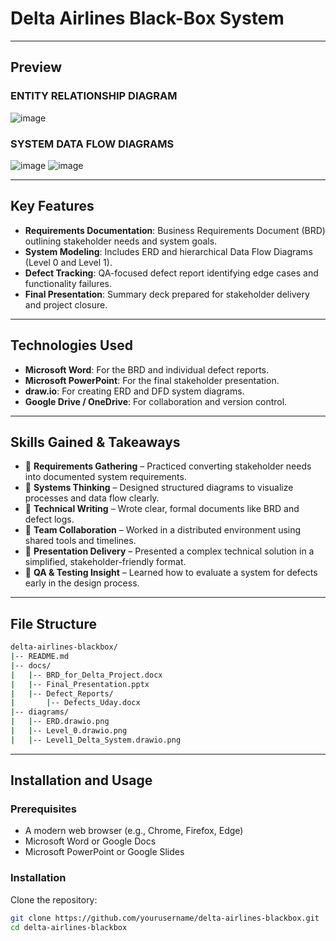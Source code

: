 # Delta Airlines Black-Box System



---

## Preview

### ENTITY RELATIONSHIP DIAGRAM  
![image](https://github.com/user-attachments/assets/983d59b5-e3f2-4db5-89b8-e041a1747a1d)

### SYSTEM DATA FLOW DIAGRAMS  
![image](https://github.com/user-attachments/assets/521de669-60c5-43d4-b796-f74ec6cbe888) 
![image](https://github.com/user-attachments/assets/347746b0-8042-4291-8a71-1d25c0fc9ed4)

---

## Key Features

- **Requirements Documentation**: Business Requirements Document (BRD) outlining stakeholder needs and system goals.
- **System Modeling**: Includes ERD and hierarchical Data Flow Diagrams (Level 0 and Level 1).
- **Defect Tracking**: QA-focused defect report identifying edge cases and functionality failures.
- **Final Presentation**: Summary deck prepared for stakeholder delivery and project closure.

---

## Technologies Used

- **Microsoft Word**: For the BRD and individual defect reports.
- **Microsoft PowerPoint**: For the final stakeholder presentation.
- **draw.io**: For creating ERD and DFD system diagrams.
- **Google Drive / OneDrive**: For collaboration and version control.
---

## Skills Gained & Takeaways

- 📌 **Requirements Gathering** – Practiced converting stakeholder needs into documented system requirements.
- 📌 **Systems Thinking** – Designed structured diagrams to visualize processes and data flow clearly.
- 📌 **Technical Writing** – Wrote clear, formal documents like BRD and defect logs.
- 📌 **Team Collaboration** – Worked in a distributed environment using shared tools and timelines.
- 📌 **Presentation Delivery** – Presented a complex technical solution in a simplified, stakeholder-friendly format.
- 📌 **QA & Testing Insight** – Learned how to evaluate a system for defects early in the design process.

---

## File Structure

```bash
delta-airlines-blackbox/
|-- README.md
|-- docs/
|   |-- BRD_for_Delta_Project.docx
|   |-- Final_Presentation.pptx
|   |-- Defect_Reports/
|       |-- Defects_Uday.docx
|-- diagrams/
|   |-- ERD.drawio.png
|   |-- Level_0.drawio.png
|   |-- Level1_Delta_System.drawio.png
```
---

## Installation and Usage

### Prerequisites

- A modern web browser (e.g., Chrome, Firefox, Edge)
- Microsoft Word or Google Docs
- Microsoft PowerPoint or Google Slides

### Installation

Clone the repository:
```bash
git clone https://github.com/yourusername/delta-airlines-blackbox.git
cd delta-airlines-blackbox

